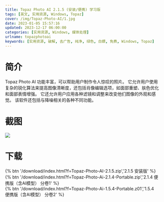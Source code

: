```yaml
---
title: Topaz Photo AI 2.1.5 (安装/便携) 学习版
tags: [英文, 实用资源, Windows, Topaz]
cover: /img/Topaz-Photo-AI/1.jpg
date: 2023-01-05 15:57:16
updated: 2023-12-17 06:00:00
categories: [实用资源, Windows, 媒体处理]
urlname: topazphotoai
keywords: [实用资源, 破解, 去广告, 纯净, 绿色, 白嫖, 免费, Windows, Topaz]
---
```


# 简介

Topaz Photo AI 功能丰富，可以帮助用户制作令人惊叹的照片。 它允许用户使用复杂的锐化算法来提高图像清晰度，还包括肖像编辑选项，如面部重塑、肤色优化和面部表情增强。 它还允许用户应用各种滤镜和调整来改变他们图像的外观和感觉。 该软件还包括与降噪相关的各种不同功能。

# 截图

![](/img/Topaz-Photo-AI/2.jpg)

# 下载

{% btn '/download/index.html?f=Topaz-Photo-AI-2.1.5.zip','2.1.5 安装版' %}
<br>
{% btn '/download/index.html?f=Topaz-Photo-Ai-2.1.4-Portable.zip','2.1.4 便携版（含AI模型） 分卷1' %}
<br>
{% btn '/download/index.html?f=Topaz-Photo-Ai-1.5.4-Portable.z01','1.5.4 便携版（含AI模型） 分卷2' %}
